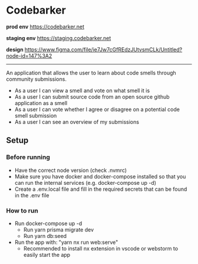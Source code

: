 # Codebarker

**prod env**
https://codebarker.net

**staging env**
https://staging.codebarker.net

**design**
https://www.figma.com/file/ie7Jw7cGfREdzJUtvsmCLk/Untitled?node-id=147%3A2

---

An application that allows the user to learn about code smells through community submissions.

- As a user I can view a smell and vote on what smell it is
- As a user I can submit source code from an open source github application as a smell
- As a user I can vote whether I agree or disagree on a potential code smell submission
- As a user I can see an overview of my submissions

## Setup

### Before running

- Have the correct node version (check .nvmrc)
- Make sure you have docker and docker-compose installed so that you can run the internal services (e.g. docker-compose up -d)
- Create a .env.local file and fill in the required secrets that can be found in the .env file

### How to run

- Run docker-compose up -d
  - Run yarn prisma migrate dev
  - Run yarn db:seed
- Run the app with: "yarn nx run web:serve"
  - Recommended to install nx extension in vscode or webstorm to easily start the app
